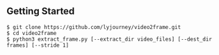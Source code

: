 Getting Started
---------------
```
$ git clone https://github.com/lyjourney/video2frame.git
$ cd video2frame
$ python3 extract_frame.py [--extract_dir video_files] [--dest_dir frames] [--stride 1]
